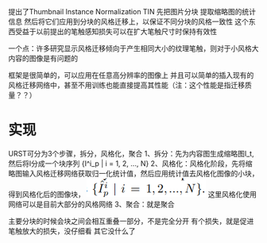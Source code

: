 提出了Thumbnail Instance Normalization TIN
先把图片分块
提取缩略图的统计信息 然后将它们应用到分块的风格迁移上，以保证不同分块的风格一致性
这个东西受益于以前提出的笔触感知损失可以在扩大笔触尺寸时保持有效性

一个点：许多研究显示风格迁移倾向于产生相同大小的纹理笔触，则对于小风格大内容的图像是有问题的


框架是很简单的，可以应用在任意高分辨率的图像上
并且可以简单的插入现有的风格迁移网络中，甚至不用训练也能直接提高其性能（注：这个性能是指迁移质量？？）


# 实现
URST可分为3个步骤，拆分，风格化，聚合
1、拆分：先为内容图生成缩略图I_t,然后将I分成一个块序列 {I^i_p | i = 1, 2, ..., N}
2、风格化：风格化阶段，先将缩略图输入风格迁移网络获取归一化统计值，然后应用统计值去风格化图像的小块，得到风格化后的图像块， ![](.URST-分块风格迁移-笔记_images/2927055b.png) 这里风格化使用网络可以是目前大部分的风格网络
3、聚合：就是聚合

主要分块的时候会块之间会相互重叠一部分，不是完全分开
有个损失，就是促进笔触放大的损失，没仔细看
其它没什么了